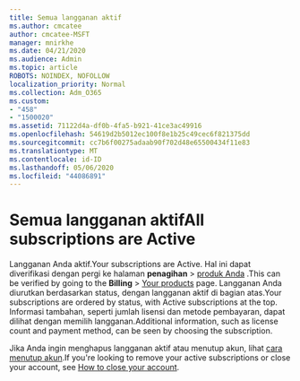 ```yaml
---
title: Semua langganan aktif
ms.author: cmcatee
author: cmcatee-MSFT
manager: mnirkhe
ms.date: 04/21/2020
ms.audience: Admin
ms.topic: article
ROBOTS: NOINDEX, NOFOLLOW
localization_priority: Normal
ms.collection: Adm_O365
ms.custom:
- "458"
- "1500020"
ms.assetid: 71122d4a-df0b-4fa5-b921-41ce3ac49916
ms.openlocfilehash: 54619d2b5012ec100f8e1b25c49cec6f821375dd
ms.sourcegitcommit: cc7b6f00275adaab90f702d48e65500434f11e83
ms.translationtype: MT
ms.contentlocale: id-ID
ms.lasthandoff: 05/06/2020
ms.locfileid: "44086891"
---
```

# <a name="all-subscriptions-are-active"></a><span data-ttu-id="a9f2d-102">Semua langganan aktif</span><span class="sxs-lookup"><span data-stu-id="a9f2d-102">All subscriptions are Active</span></span>

<span data-ttu-id="a9f2d-103">Langganan Anda aktif.</span><span class="sxs-lookup"><span data-stu-id="a9f2d-103">Your subscriptions are Active.</span></span> <span data-ttu-id="a9f2d-104">Hal ini dapat diverifikasi dengan pergi ke halaman **penagihan** \> [produk Anda](https://go.microsoft.com/fwlink/p/?linkid=842054) .</span><span class="sxs-lookup"><span data-stu-id="a9f2d-104">This can be verified by going to the **Billing** \> [Your products](https://go.microsoft.com/fwlink/p/?linkid=842054) page.</span></span> <span data-ttu-id="a9f2d-105">Langganan Anda diurutkan berdasarkan status, dengan langganan aktif di bagian atas.</span><span class="sxs-lookup"><span data-stu-id="a9f2d-105">Your subscriptions are ordered by status, with Active subscriptions at the top.</span></span> <span data-ttu-id="a9f2d-106">Informasi tambahan, seperti jumlah lisensi dan metode pembayaran, dapat dilihat dengan memilih langganan.</span><span class="sxs-lookup"><span data-stu-id="a9f2d-106">Additional information, such as license count and payment method, can be seen by choosing the subscription.</span></span>
  
<span data-ttu-id="a9f2d-107">Jika Anda ingin menghapus langganan aktif atau menutup akun, lihat [cara menutup akun](https://docs.microsoft.com/microsoft-365/commerce/close-your-account?view=o365-worldwide).</span><span class="sxs-lookup"><span data-stu-id="a9f2d-107">If you're looking to remove your active subscriptions or close your account, see [How to close your account](https://docs.microsoft.com/microsoft-365/commerce/close-your-account?view=o365-worldwide).</span></span>
